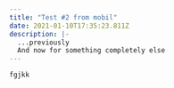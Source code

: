 ```yaml
---
title: "Test #2 from mobil"
date: 2021-01-10T17:35:23.811Z
description: |-
  ...previously 
  And now for something completely else
---
```

```
fgjkk
```